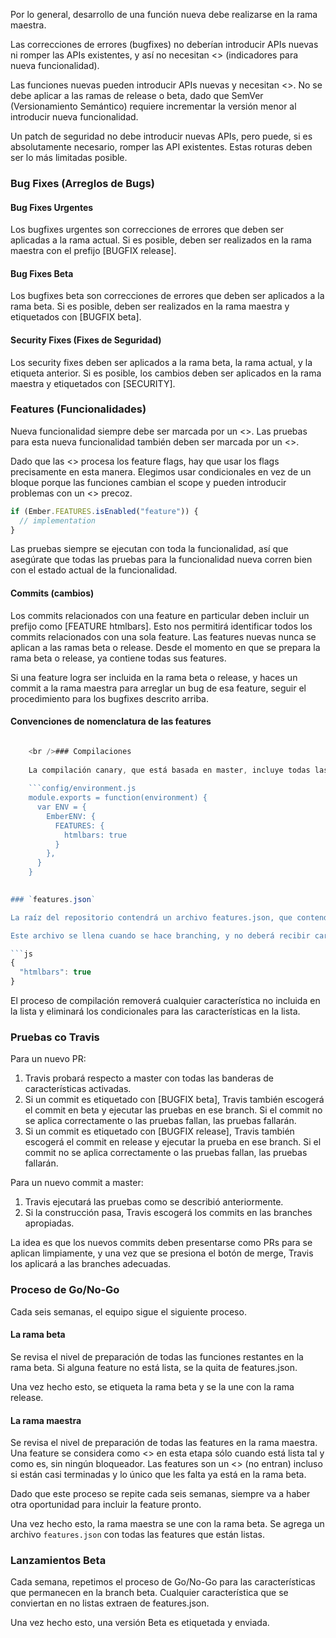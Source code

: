 Por lo general, desarrollo de una función nueva debe realizarse en la rama maestra.

Las correcciones de errores (bugfixes) no deberían introducir APIs nuevas ni romper las APIs existentes, y así no necesitan <<feature flags>> (indicadores para nueva funcionalidad).

Las funciones nuevas pueden introducir APIs nuevas y necesitan <<feature flags>>. No se debe aplicar a las ramas de release o beta, dado que SemVer (Versionamiento Semántico) requiere incrementar la versión menor al introducir nueva funcionalidad.

Un patch de seguridad no debe introducir nuevas APIs, pero puede, si es absolutamente necesario, romper las API existentes. Estas roturas deben ser lo más limitadas posible.

### Bug Fixes (Arreglos de Bugs)

#### Bug Fixes Urgentes

Los bugfixes urgentes son correcciones de errores que deben ser aplicadas a la rama actual. Si es posible, deben ser realizados en la rama maestra con el prefijo [BUGFIX release].

#### Bug Fixes Beta

Los bugfixes beta son correcciones de errores que deben ser aplicados a la rama beta. Si es posible, deben ser realizados en la rama maestra y etiquetados con [BUGFIX beta].

#### Security Fixes (Fixes de Seguridad)

Los security fixes deben ser aplicados a la rama beta, la rama actual, y la etiqueta anterior. Si es posible, los cambios deben ser aplicados en la rama maestra y etiquetados con [SECURITY].

### Features (Funcionalidades)

Nueva funcionalidad siempre debe ser marcada por un <<feature flag>>. Las pruebas para esta nueva funcionalidad también deben ser marcada por un <<feature flag>>.

Dado que las <<build-tools>> procesa los feature flags, hay que usar los flags precisamente en esta manera. Elegimos usar condicionales en vez de un bloque porque las funciones cambian el scope y pueden introducir problemas con un <<return>> precoz.

```js
if (Ember.FEATURES.isEnabled("feature")) {
  // implementation
}
```

Las pruebas siempre se ejecutan con toda la funcionalidad, así que asegúrate que todas las pruebas para la funcionalidad nueva corren bien con el estado actual de la funcionalidad.

#### Commits (cambios)

Los commits relacionados con una feature en particular deben incluir un prefijo como [FEATURE htmlbars]. Esto nos permitirá identificar todos los commits relacionados con una sola feature. Las features nuevas nunca se aplican a las ramas beta o release. Desde el momento en que se prepara la rama beta o release, ya contiene todas sus features.

Si una feature logra ser incluida en la rama beta o release, y haces un commit a la rama maestra para arreglar un bug de esa feature, seguir el procedimiento para los bugfixes descrito arriba.

#### Convenciones de nomenclatura de las features

```config/environment.js Ember.FEATURES['<packagename>-<feature>'] // if package specific Ember.FEATURES['container-factory-injections'] Ember.FEATURES['htmlbars']

    <br />### Compilaciones
    
    La compilación canary, que está basada en master, incluye todas las características, protegidas por condicionales en el código fuente original. Esto significa que los usuarios de la compilación canary pueden habilitar cualquier características que deseen antes de crear su Ember.Application.
    
    ```config/environment.js
    module.exports = function(environment) {
      var ENV = {
        EmberENV: {
          FEATURES: {
            htmlbars: true
          }
        },
      }
    }
    

### `features.json`

La raíz del repositorio contendrá un archivo features.json, que contendrá una lista de características que deben ser habilitados para las compilaciones beta o release.

Este archivo se llena cuando se hace branching, y no deberá recibir características adicionales más allá que las del del branch original. Puede eliminar características.

```js
{
  "htmlbars": true
}
```

El proceso de compilación removerá cualquier característica no incluida en la lista y eliminará los condicionales para las características en la lista.

### Pruebas co Travis

Para un nuevo PR:

  1. Travis probará respecto a master con todas las banderas de características activadas.
  2. Si un commit es etiquetado con [BUGFIX beta], Travis también escogerá el commit en beta y ejecutar las pruebas en ese branch. Si el commit no se aplica correctamente o las pruebas fallan, las pruebas fallarán.
  3. Si un commit es etiquetado con [BUGFIX release], Travis también escogerá el commit en release y ejecutar la prueba en ese branch. Si el commit no se aplica correctamente o las pruebas fallan, las pruebas fallarán.

Para un nuevo commit a master:

  1. Travis ejecutará las pruebas como se describió anteriormente.
  2. Si la construcción pasa, Travis escogerá los commits en las branches apropiadas.

La idea es que los nuevos commits deben presentarse como PRs para se aplican limpiamente, y una vez que se presiona el botón de merge, Travis los aplicará a las branches adecuadas.

### Proceso de Go/No-Go

Cada seis semanas, el equipo sigue el siguiente proceso.

#### La rama beta

Se revisa el nivel de preparación de todas las funciones restantes en la rama beta. Si alguna feature no está lista, se la quita de features.json.

Una vez hecho esto, se etiqueta la rama beta y se la une con la rama release.

#### La rama maestra

Se revisa el nivel de preparación de todas las features en la rama maestra. Una feature se considera como <<lista>> en esta etapa sólo cuando está lista tal y como es, sin ningún bloqueador. Las features son un <<no-go>> (no entran) incluso si están casi terminadas y lo único que les falta ya está en la rama beta.

Dado que este proceso se repite cada seis semanas, siempre va a haber otra oportunidad para incluir la feature pronto.

Una vez hecho esto, la rama maestra se une con la rama beta. Se agrega un archivo `features.json` con todas las features que están listas.

### Lanzamientos Beta

Cada semana, repetimos el proceso de Go/No-Go para las características que permanecen en la branch beta. Cualquier característica que se conviertan en no listas extraen de features.json.

Una vez hecho esto, una versión Beta es etiquetada y enviada.